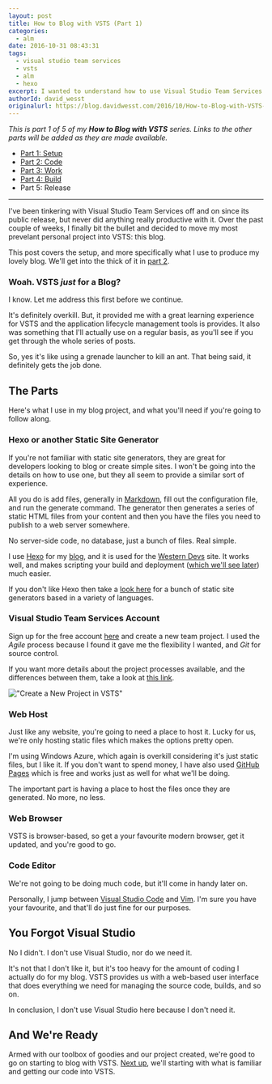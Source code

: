 ```yaml
---
layout: post
title: How to Blog with VSTS (Part 1)
categories:
  - alm
date: 2016-10-31 08:43:31
tags:
  - visual studio team services
  - vsts
  - alm
  - hexo
excerpt: I wanted to understand how to use Visual Studio Team Services (VSTS) for a "real" project. Being a noob, I decided to move my blog to VSTS to understand how _any_ project can benefit from ALM practices using VSTS. In part 1 of 5, we get things setup.
authorId: david_wesst
originalurl: https://blog.davidwesst.com/2016/10/How-to-Blog-with-VSTS-Part-1/
---
```


_This is part 1 of 5 of my **How to Blog with VSTS** series. Links to the other parts will be added as they are made available._

+ [Part 1: Setup][1]
+ [Part 2: Code][2]
+ [Part 3: Work][3]
+ [Part 4: Build][4]
+ Part 5: Release

[1]: https://blog.davidwesst.com/2016/10/How-to-Blog-with-VSTS-Part-1/
[2]: https://blog.davidwesst.com/2016/11/How-to-Blog-with-VSTS-Part-2/
[3]: https://blog.davidwesst.com/2016/11/How-to-Blog-with-VSTS-Part-3/
[4]: https://blog.davidwesst.com/2016/11/How-to-Blog-with-VSTS-Part-4/
[5]: #

---

I've been tinkering with Visual Studio Team Services off and on since its public release, but never did anything really productive with it. Over the past couple of weeks, I finally bit the bullet and decided to move my most prevelant personal project into VSTS: this blog.

This post covers the setup, and more specifically what I use to produce my lovely blog. We'll get into the thick of it in [part 2][2].

### Woah. VSTS _just_ for a Blog?
I know. Let me address this first before we continue.

It's definitely overkill. But, it provided me with a great learning experience for VSTS and the application lifecycle management tools is provides. It also was something that I'll actually use on a regular basis, as you'll see if you get through the whole series of posts.

So, yes it's like using a grenade launcher to kill an ant. That being said, it definitely gets the job done.

## The Parts
Here's what I use in my blog project, and what you'll need if you're going to follow along.

### Hexo or another Static Site Generator
If you're not familiar with static site generators, they are great for developers looking to blog or create simple sites. I won't be going into the details on how to use one, but they all seem to provide a similar sort of experience.

All you do is add files, generally in [Markdown](https://daringfireball.net/projects/markdown/syntax), fill out the configuration file, and run the generate command. The generator then generates a series of static HTML files from your content and then you have the files you need to publish to a web server somewhere.

No server-side code, no database, just a bunch of files. Real simple.

I use [Hexo](https://hexo.io/) for my [blog](https://blog.davidwesst.com), and it is used for the [Western Devs](http://www.westerndevs.com) site. It works well, and makes scripting your build and deployment ([which we'll see later][3]) much easier.

If you don't like Hexo then take a [look here](https://www.staticgen.com/) for a bunch of static site generators based in a variety of languages.

### Visual Studio Team Services Account
Sign up for the free account [here](https://www.visualstudio.com/vsts-test/) and create a new team project. I used the _Agile_ process because I found it gave me the flexibility I wanted, and _Git_ for source control.

If you want more details about the project processes available, and the differences between them, take a look at [this link](https://www.visualstudio.com/en-us/docs/work/guidance/choose-process).

!["Create a New Project in VSTS"](http://i.imgur.com/CYlb9sNm.png)

### Web Host
Just like any website, you're going to need a place to host it. Lucky for us, we're only hosting static files which makes the options pretty open.

I'm using Windows Azure, which again is overkill considering it's just static files, but I like it. If you don't want to spend money, I have also used [GitHub Pages](https://pages.github.com/) which is free and works just as well for what we'll be doing.

The important part is having a place to host the files once they are generated. No more, no less.

### Web Browser
VSTS is browser-based, so get a your favourite modern browser, get it updated, and you're good to go.

### Code Editor
We're not going to be doing much code, but it'll come in handy later on. 

Personally, I jump between [Visual Studio Code](http://code.visualstudio.com/) and [Vim](http://www.vim.org/). I'm sure you have your favourite, and that'll do just fine for our purposes.

## You Forgot Visual Studio
No I didn't. I don't use Visual Studio, nor do we need it.

It's not that I don't like it, but it's too heavy for the amount of coding I actually do for my blog. VSTS provides us with a web-based user interface that does everything we need for managing the source code, builds, and so on. 

In conclusion, I don't use Visual Studio here because I don't need it. 

## And We're Ready
Armed with our toolbox of goodies and our project created, we're good to go on starting to blog with VSTS. [Next up][2], we'll starting with what is familiar and getting our code into VSTS. 
